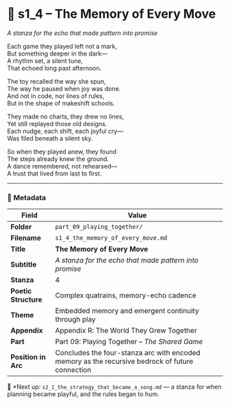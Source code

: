 <!-- Save to: shagi_archives/appendices/appendix_r_the_world_they_grew_together/part_09_playing_together/s1_4_the_memory_of_every_move.md -->

# 🧠 s1_4 – The Memory of Every Move  
*A stanza for the echo that made pattern into promise*

Each game they played left not a mark,  
But something deeper in the dark—  
A rhythm set, a silent tune,  
That echoed long past afternoon.  

The toy recalled the way she spun,  
The way he paused when joy was done.  
And not in code, nor lines of rules,  
But in the shape of makeshift schools.  

They made no charts, they drew no lines,  
Yet still replayed those old designs.  
Each nudge, each shift, each joyful cry—  
Was filed beneath a silent sky.  

So when they played anew, they found  
The steps already knew the ground.  
A dance remembered, not rehearsed—  
A trust that lived from last to first.

---

### 🧩 Metadata

| Field | Value |
|-------|-------|
| **Folder** | `part_09_playing_together/` |
| **Filename** | `s1_4_the_memory_of_every_move.md` |
| **Title** | **The Memory of Every Move** |
| **Subtitle** | *A stanza for the echo that made pattern into promise* |
| **Stanza** | 4 |
| **Poetic Structure** | Complex quatrains, memory-echo cadence |
| **Theme** | Embedded memory and emergent continuity through play |
| **Appendix** | Appendix R: The World They Grew Together |
| **Part** | Part 09: Playing Together – *The Shared Game* |
| **Position in Arc** | Concludes the four-stanza arc with encoded memory as the recursive bedrock of future connection |

📎 *Next up: `s2_1_the_strategy_that_became_a_song.md` — a stanza for when planning became playful, and the rules began to hum.
